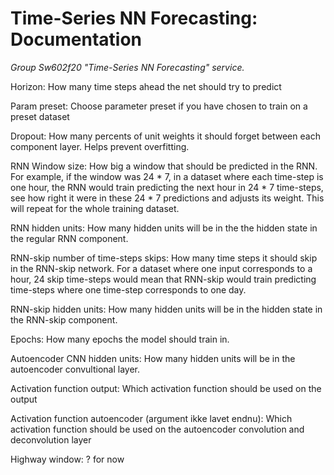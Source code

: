 # Time-Series NN Forecasting: Documentation
*Group Sw602f20 "Time-Series NN Forecasting" service.*

Horizon: How many time steps ahead the net should try to predict

Param preset: Choose parameter preset if you have chosen to train on a preset dataset

Dropout: How many percents of unit weights it should forget between each component layer. Helps prevent overfitting.

RNN Window size: How big a window that should be predicted in the RNN. For example, if the window was 24 * 7, in a dataset where each time-step is one hour, the RNN would train predicting the next hour in 24 * 7 time-steps, see how right it were in these 24 * 7 predictions and adjusts its weight. This will repeat for the whole training dataset.   

RNN hidden units: How many hidden units will be in the the hidden state in the regular RNN component.

RNN-skip number of time-steps skips: How many time steps it should skip in the RNN-skip network. For a dataset where one input corresponds to a hour, 24 skip time-steps would mean that RNN-skip would train predicting time-steps where one time-step corresponds to one day.

RNN-skip hidden units: How many hidden units will be in the hidden state in the RNN-skip component.

Epochs: How many epochs the model should train in.

Autoencoder CNN hidden units: How many hidden units will be in the autoencoder convultional layer.

Activation function output: Which activation function should be used on the output

Activation function autoencoder (argument ikke lavet endnu): Which activation function should be used on the autoencoder convolution and deconvolution layer

Highway window: ? for now

